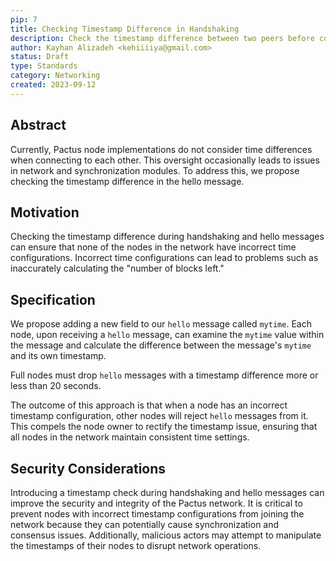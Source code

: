 ```yaml
---
pip: 7
title: Checking Timestamp Difference in Handshaking
description: Check the timestamp difference between two peers before connecting to the network
author: Kayhan Alizadeh <kehiiiiya@gmail.com>
status: Draft
type: Standards
category: Networking
created: 2023-09-12
---
```


## Abstract

Currently, Pactus node implementations do not consider time differences when connecting to each other. This oversight occasionally leads to issues in network and synchronization modules. To address this, we propose checking the timestamp difference in the hello message.

## Motivation

Checking the timestamp difference during handshaking and hello messages can ensure that none of the nodes in the network have incorrect time configurations. Incorrect time configurations can lead to problems such as inaccurately calculating the "number of blocks left."

## Specification

We propose adding a new field to our `hello` message called `mytime`. Each node, upon receiving a `hello` message, can examine the `mytime` value within the message and calculate the difference between the message's `mytime` and its own timestamp.

Full nodes must drop `hello` messages with a timestamp difference more or less than 20 seconds.

The outcome of this approach is that when a node has an incorrect timestamp configuration, other nodes will reject `hello` messages from it. This compels the node owner to rectify the timestamp issue, ensuring that all nodes in the network maintain consistent time settings.

## Security Considerations

Introducing a timestamp check during handshaking and hello messages can improve the security and integrity of the Pactus network. It is critical to prevent nodes with incorrect timestamp configurations from joining the network because they can potentially cause synchronization and consensus issues. Additionally, malicious actors may attempt to manipulate the timestamps of their nodes to disrupt network operations.
